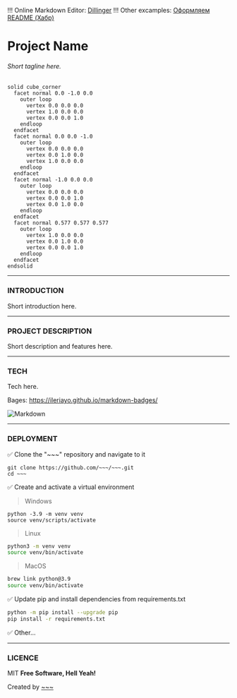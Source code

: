 !!! Online Markdown Editor: [Dillinger](https://dillinger.io/)
!!! Other excamples: [Оформляем README (Хабр)](https://habr.com/ru/articles/649363/)

# __Project Name__

###### Short tagline here.

```stl
solid cube_corner
  facet normal 0.0 -1.0 0.0
    outer loop
      vertex 0.0 0.0 0.0
      vertex 1.0 0.0 0.0
      vertex 0.0 0.0 1.0
    endloop
  endfacet
  facet normal 0.0 0.0 -1.0
    outer loop
      vertex 0.0 0.0 0.0
      vertex 0.0 1.0 0.0
      vertex 1.0 0.0 0.0
    endloop
  endfacet
  facet normal -1.0 0.0 0.0
    outer loop
      vertex 0.0 0.0 0.0
      vertex 0.0 0.0 1.0
      vertex 0.0 1.0 0.0
    endloop
  endfacet
  facet normal 0.577 0.577 0.577
    outer loop
      vertex 1.0 0.0 0.0
      vertex 0.0 1.0 0.0
      vertex 0.0 0.0 1.0
    endloop
  endfacet
endsolid
```

___

### INTRODUCTION

Short introduction here.

___

### PROJECT DESCRIPTION

Short description and features here.

___

### TECH

Tech here.

Bages: https://ileriayo.github.io/markdown-badges/

![Markdown](https://img.shields.io/badge/markdown-%23000000.svg?style=for-the-badge&logo=markdown&logoColor=white)

___

### DEPLOYMENT

✅ Clone the "~~~" repository and navigate to it
```
git clone https://github.com/~~~/~~~.git
cd ~~~
```

✅ Create and activate a virtual environment

> Windows

```
python -3.9 -m venv venv
source venv/scripts/activate
```

> Linux

```sh
python3 -m venv venv
source venv/bin/activate
```

> MacOS

```sh
brew link python@3.9
source venv/bin/activate
```

✅ Update pip and install dependencies from requirements.txt

```sh
python -m pip install --upgrade pip
pip install -r requirements.txt
```

✅ Other...

___

### LICENCE

MIT 
**Free Software, Hell Yeah!**

Created by [~~~]

[~~~]: <https://github.com/~~~>
